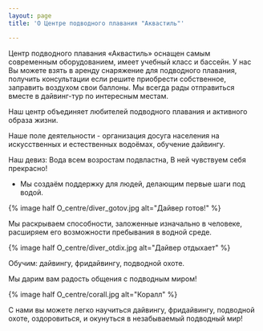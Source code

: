 ```yaml
---
layout: page
title: 'О Центре подводного плавания "Аквастиль"'

---
```


Центр подводного плавания «Аквастиль» оснащен самым современным оборудованием, имеет  учебный класс и бассейн. У нас Вы можете взять в аренду снаряжение для подводного плавания, получить консультации если решите приобрести собственное, заправить воздухом свои баллоны. Мы всегда рады отправиться вместе в дайвинг-тур по интересным местам.

Наш центр объединяет любителей подводного плавания и активного образа жизни.

Наше поле деятельности - организация досуга населения на искусственных и естественных водоёмах, обучение дайвингу.

Наш девиз: Вода всем возростам подвластна, В ней чувствуем себя прекрасно!
- Мы создаём поддержку для людей, делающим первые шаги под водой.

{% image half O_centre/diver_gotov.jpg alt="Дайвер готов!" %}

Мы раскрываем способности, заложенные изначально в человеке, расширяем  его  возможности пребывания в водной среде.

{% image half O_centre/diver_otdix.jpg alt="Дайвер отдыхает" %}

Обучим: дайвингу, фридайвингу, подводной охоте.

Мы дарим вам радость общения с подводным миром!

{% image half O_centre/corall.jpg alt="Коралл" %}

С нами вы можете легко научиться дайвингу, фридайвингу, подводной охоте, оздоровиться, и окунуться в незабываемый подводный мир!
